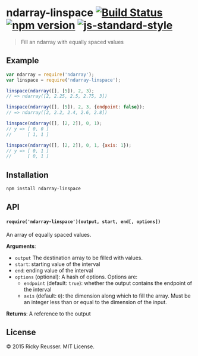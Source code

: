 # ndarray-linspace [![Build Status](https://travis-ci.org/scijs/ndarray-linspace.svg)](https://travis-ci.org/scijs/ndarray-linspace) [![npm version](https://badge.fury.io/js/ndarray-linspace.svg)](https://badge.fury.io/js/ndarray-linspace) [![js-standard-style](https://img.shields.io/badge/code%20style-standard-brightgreen.svg)](http://standardjs.com/)

> Fill an ndarray with equally spaced values

## Example

```javascript
var ndarray = require('ndarray');
var linspace = require('ndarray-linspace');

linspace(ndarray([], [5]), 2, 3);
// => ndarray([2, 2.25, 2.5, 2.75, 3])

linspace(ndarray([], [5]), 2, 3, {endpoint: false});
// => ndarray([2, 2.2, 2.4, 2.6, 2.8])

linspace(ndarray([], [2, 2]), 0, 1);
// y => [ 0, 0 ]
//      [ 1, 1 ]

linspace(ndarray([], [2, 2]), 0, 1, {axis: 1});
// y => [ 0, 1 ]
//      [ 0, 1 ]
```

## Installation

```bash
npm install ndarray-linspace
```

## API

#### `require('ndarray-linspace')(output, start, end[, options])`
An array of equally spaced values.

**Arguments**:
- `output` The destination array to be filled with values.
- `start`: starting value of the interval
- `end`: ending value of the interval
- `options` (optional): A hash of options. Options are:
  - `endpoint` (default: `true`): whether the output contains the endpoint of the interval
  - `axis` (default: `0`): the dimension along which to fill the array. Must be an integer less than or equal to the dimension of the input.

**Returns**: A reference to the output

## License
&copy; 2015 Ricky Reusser. MIT License.
